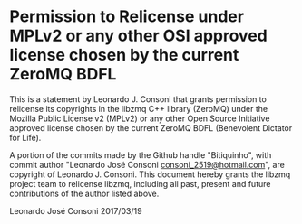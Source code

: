 # Permission to Relicense under MPLv2 or any other OSI approved license chosen by the current ZeroMQ BDFL

This is a statement by Leonardo J. Consoni
that grants permission to relicense its copyrights in the libzmq C++
library (ZeroMQ) under the Mozilla Public License v2 (MPLv2) or any other 
Open Source Initiative approved license chosen by the current ZeroMQ 
BDFL (Benevolent Dictator for Life).

A portion of the commits made by the Github handle "Bitiquinho", with
commit author "Leonardo José Consoni <consoni_2519@hotmail.com>", are copyright of Leonardo J. Consoni.
This document hereby grants the libzmq project team to relicense libzmq, 
including all past, present and future contributions of the author listed above.

Leonardo José Consoni 
2017/03/19
